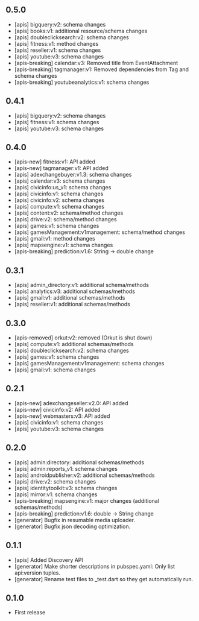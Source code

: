 ## 0.5.0

* [apis] bigquery:v2: schema changes
* [apis] books:v1: additional resource/schema changes
* [apis] doubleclicksearch:v2: schema changes
* [apis] fitness:v1: method changes
* [apis] reseller:v1: schema changes
* [apis] youtube:v3: schema changes
* [apis-breaking] calendar:v3: Removed title from EventAttachment
* [apis-breaking] tagmanager:v1: Removed dependencies from Tag and schema changes
* [apis-breaking] youtubeanalytics:v1: schema changes


## 0.4.1

* [apis] bigquery:v2: schema changes
* [apis] fitness:v1: schema changes
* [apis] youtube:v3: schema changes

## 0.4.0

* [apis-new] fitness:v1: API added
* [apis-new] tagmanager:v1: API added
* [apis] adexchangebuyer:v1.3: schema changes
* [apis] calendar:v3: schema changes
* [apis] civicinfo:us_v1: schema changes
* [apis] civicinfo:v1: schema changes
* [apis] civicinfo:v2: schema changes
* [apis] compute:v1: schema changes
* [apis] content:v2: schema/method changes
* [apis] drive:v2: schema/method changes
* [apis] games:v1: schema changes
* [apis] gamesManagement:v1management: schema/method changes
* [apis] gmail:v1: method changes
* [apis] mapsengine:v1: schema changes
* [apis-breaking] prediction:v1.6: String -> double change

## 0.3.1

* [apis] admin_directory:v1: additional schema/methods
* [apis] analytics:v3: additional schemas/methods
* [apis] gmail:v1: additional schemas/methods
* [apis] reseller:v1: additional schemas/methods

## 0.3.0

* [apis-removed] orkut:v2: removed (Orkut is shut down)
* [apis] compute:v1: additional schemas/methods
* [apis] doubleclicksearch:v2: schema changes
* [apis] games:v1: schema changes
* [apis] gamesManagement:v1management: schema changes
* [apis] gmail:v1: schema changes

## 0.2.1

* [apis-new] adexchangeseller:v2.0: API added
* [apis-new] civicinfo:v2: API added
* [apis-new] webmasters:v3: API added
* [apis] civicinfo:v1: schema changes
* [apis] youtube:v3: schema changes

## 0.2.0

* [apis] admin:directory: additional schemas/methods
* [apis] admin:reports_v1: schema changes
* [apis] androidpublisher:v2: additional schemas/methods
* [apis] drive:v2: schema changes
* [apis] identitytoolkit:v3: schema changes
* [apis] mirror:v1: schema changes
* [apis-breaking] mapsengine:v1: major changes (additional schemas/methods)
* [apis-breaking] prediction:v1.6: double -> String change
* [generator] Bugfix in resumable media uploader.
* [generator] Bugfix json decoding optimization.

## 0.1.1

* [apis] Added Discovery API
* [generator] Make shorter descriptions in pubspec.yaml: Only list api:version tuples.
* [generator] Rename test files to _test.dart so they get automatically run.

## 0.1.0

* First release
